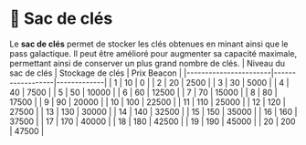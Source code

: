 # 🔑 Sac de clés


Le **sac de clés** permet de stocker les clés obtenues en minant ainsi que le pass galactique. Il peut être amélioré pour augmenter sa capacité maximale, permettant ainsi de conserver un plus grand nombre de clés.
| Niveau du sac de clés | Stockage de clés | Prix Beacon |
|-----------------------|------------------|-------------|
|                     1 |               10 |           0 |
|                     2 |               20 |        2500 |
|                     3 |               30 |        5000 |
|                     4 |               40 |        7500 |
|                     5 |               50 |       10000 |
|                     6 |               60 |       12500 |
|                     7 |               70 |       15000 |
|                     8 |               80 |       17500 |
|                     9 |               90 |       20000 |
|                    10 |              100 |       22500 |
|                    11 |              110 |       25000 |
|                    12 |              120 |       27500 |
|                    13 |              130 |       30000 |
|                    14 |              140 |       32500 |
|                    15 |              150 |       35000 |
|                    16 |              160 |       37500 |
|                    17 |              170 |       40000 |
|                    18 |              180 |       42500 |
|                    19 |              190 |       45000 |
|                    20 |              200 |       47500 |
